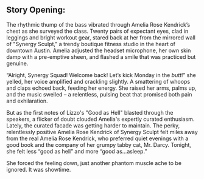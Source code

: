 ## Story Opening:

The rhythmic thump of the bass vibrated through Amelia Rose Kendrick’s chest as she surveyed the class. Twenty pairs of expectant eyes, clad in leggings and bright workout gear, stared back at her from the mirrored wall of "Synergy Sculpt," a trendy boutique fitness studio in the heart of downtown Austin. Amelia adjusted the headset microphone, her own skin damp with a pre-emptive sheen, and flashed a smile that was practiced but genuine.

“Alright, Synergy Squad! Welcome back! Let’s kick Monday in the *butt*!” she yelled, her voice amplified and crackling slightly. A smattering of whoops and claps echoed back, feeding her energy. She raised her arms, palms up, and the music swelled – a relentless, pulsing beat that promised both pain and exhilaration.

But as the first notes of Lizzo's "Good as Hell" blasted through the speakers, a flicker of doubt clouded Amelia's expertly curated enthusiasm. Lately, the curated facade was getting harder to maintain. The perky, relentlessly positive Amelia Rose Kendrick of Synergy Sculpt felt miles away from the real Amelia Rose Kendrick, who preferred quiet evenings with a good book and the company of her grumpy tabby cat, Mr. Darcy. Tonight, she felt less “good as hell” and more “good as…asleep.” 

She forced the feeling down, just another phantom muscle ache to be ignored. It was showtime.
